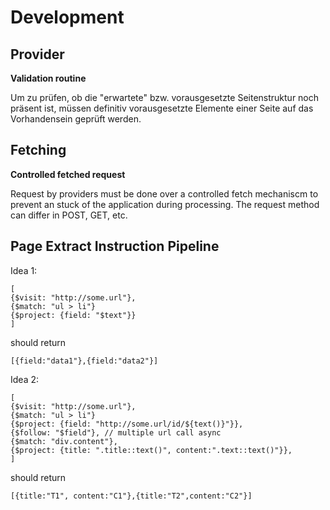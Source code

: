 # Development

## Provider



**Validation routine**

Um zu prüfen, ob die "erwartete" bzw. vorausgesetzte Seitenstruktur noch präsent ist, 
müssen definitiv vorausgesetzte Elemente einer Seite auf das Vorhandensein geprüft werden.
  
  





## Fetching

**Controlled fetched request**

Request by providers must be done over a controlled fetch mechaniscm to prevent an stuck of the application during processing.
The request method can differ in POST, GET, etc. 


## Page Extract Instruction Pipeline


Idea 1:
```
[
{$visit: "http://some.url"},
{$match: "ul > li"}
{$project: {field: "$text"}}
]
```

should return
```
[{field:"data1"},{field:"data2"}]
```
 
Idea 2:
```
[
{$visit: "http://some.url"},
{$match: "ul > li"}
{$project: {field: "http://some.url/id/${text()}"}},
{$follow: "$field"}, // multiple url call async
{$match: "div.content"},
{$project: {title: ".title::text()", content:".text::text()"}},
]
```

should return
```
[{title:"T1", content:"C1"},{title:"T2",content:"C2"}]
``` 
